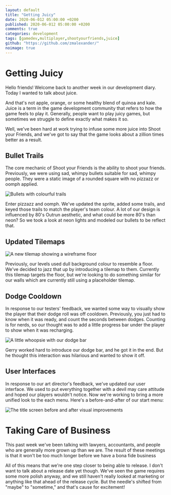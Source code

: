 ```yaml
---
layout: default
title: "Getting Juicy"
date: 2020-06-012 05:00:00 +0200
published: 2020-06-012 05:00:00 +0200
comments: true
categories: development
tags: [gamedev,multiplayer,shootyourfriends,juice]
github: "https://github.com/zmalexander/"
noimage: true
---
```


# Getting Juicy
Hello friends! Welcome back to another week in our development diary. Today I wanted to talk about juice.
<!--more--> 
And that's not apple, orange, or some healthy blend of quinoa and kale. Juice is a term in the game development community that refers to how the game feels to play it. Generally, people want to play juicy games, but sometimes we struggle to define exactly what makes it so. 

Well, we've been hard at work trying to infuse some more juice into Shoot your Friends, and we've got to say that the game looks about a zillion times better as a result.

## Bullet Trails
The core mechanic of Shoot your Friends is the ability to shoot your friends. Previously, we were using sad, whimpy bullets suitable for sad, whimpy people. They were a static image of a rounded square with no pizzazz or oomph applied.

![Bullets with colourful trails](/ShootYourFriendsWebsite/assets/images/{{page.id}}/bullets.gif)

Enter pizzazz and oomph. We've updated the sprite, added some trails, and keyed those trails to match the player's team colour. A lot of our design is influenced by 80's Outrun aesthetic, and what could be more 80's than neon? So we took a look at neon lights and modeled our bullets to be reflect that.

## Updated Tilemaps
![A new tilemap showing a wireframe floor](/ShootYourFriendsWebsite/assets/images/{{page.id}}/new-floors.png)

Previously, our levels used dull background colour to resemble a floor. We've decided to jazz that up by introducing a tilemap to them. Currently this tilemap targets the floor, but we're looking to do something similar for our walls which are currently still using a placeholder tilemap.

## Dodge Cooldown
In response to our testers' feedback, we wanted some way to visually show the player that their dodge roll was off cooldown. Previously, you just had to know when it was ready, and count the seconds between dodges. Counting is for nerds, so our thought was to add a little progress bar under the player to show when it was recharging.

![A little whoopsie with our dodge bar](/ShootYourFriendsWebsite/assets/images/{page.id}/dodge-bar.gif)

Gerry worked hard to introduce our dodge bar, and he got it in the end. But he thought this interaction was hilarious and wanted to show it off.

## User Interfaces
In response to our art director's feedback, we've updated our user interface. We used to put everything together with a devil may care attitude and hoped our players wouldn't notice. Now we're working to bring a more unified look to the each menu. Here's a before-and-after of our start menu:

![The title screen before and after visual improvements](/ShootYourFriendsWebsite/assets/images/{page.id}/title-screen-before-after.png)

# Taking Care of Business
This past week we've been talking with lawyers, accountants, and people who are generally more grown up than we are. The result of these meetings is that it won't be too much longer before we have a bona fide business

All of this means that we're one step closer to being able to release. I don't want to talk about a release date yet though. We've seen the game requires some more polish anyway, and we still haven't really looked at marketing or anything like that ahead of the release cycle. But the needle's shifted from "maybe" to "sometime," and that's cause for excitement!
